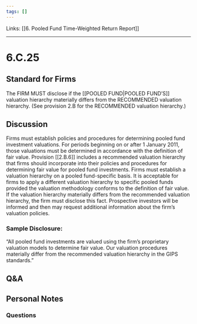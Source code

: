 ```yaml
---
tags: []
---
```

Links: [[6. Pooled Fund Time-Weighted Return Report]]
___
# 6.C.25
## Standard for Firms
The FIRM MUST disclose if the [[POOLED FUND|POOLED FUND’S]] valuation hierarchy materially differs from the RECOMMENDED valuation hierarchy. (See provision 2.B for the RECOMMENDED valuation hierarchy.)
## Discussion
Firms must establish policies and procedures for determining pooled fund investment valuations. For periods beginning on or after 1 January 2011, those valuations must be determined in accordance with the definition of fair value. Provision [[2.B.6]] includes a recommended valuation hierarchy that firms should incorporate into their policies and procedures for determining fair value for pooled fund investments. Firms must establish a valuation hierarchy on a pooled fund-specific basis. It is acceptable for firms to apply a different valuation hierarchy to specific pooled funds provided the valuation methodology conforms to the definition of fair value. If the valuation hierarchy materially differs from the recommended valuation hierarchy, the firm must disclose this fact. Prospective investors will be informed and then may request additional information about the firm’s valuation policies.
### Sample Disclosure:
“All pooled fund investments are valued using the firm’s proprietary valuation models to determine fair value. Our valuation procedures materially differ from the recommended valuation hierarchy in the GIPS standards.”
## Q&A

## Personal Notes

### Questions